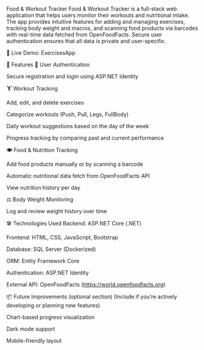 ﻿Food & Workout Tracker
Food & Workout Tracker is a full-stack web application that helps users monitor their workouts and nutritional intake. The app provides intuitive features for adding and managing exercises, tracking body weight and macros, and scanning food products via barcodes with real-time data fetched from OpenFoodFacts. Secure user authentication ensures that all data is private and user-specific.

🔗 Live Demo: ExercisesApp

🚀 Features
🔐 User Authentication

Secure registration and login using ASP.NET Identity

🏋️ Workout Tracking

Add, edit, and delete exercises

Categorize workouts (Push, Pull, Legs, FullBody)

Daily workout suggestions based on the day of the week

Progress tracking by comparing past and current performance

🍽️ Food & Nutrition Tracking

Add food products manually or by scanning a barcode

Automatic nutritional data fetch from OpenFoodFacts API

View nutrition history per day

⚖️ Body Weight Monitoring

Log and review weight history over time

🛠️ Technologies Used
Backend: ASP.NET Core (.NET)

Frontend: HTML, CSS, JavaScript, Bootstrap

Database: SQL Server (Dockerized)

ORM: Entity Framework Core

Authentication: ASP.NET Identity

External API: OpenFoodFacts (https://world.openfoodfacts.org) 

📦 Future Improvements (optional section)
(Include if you’re actively developing or planning new features)

Chart-based progress visualization

Dark mode support

Mobile-friendly layout